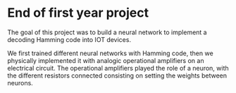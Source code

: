 # End of first year project

The goal of this project was to build a neural network to implement a decoding Hamming code into IOT devices.

We first trained different neural networks with Hamming code, then we physically implemented it with analogic operational amplifiers on an electrical circuit. The operational amplifiers played the role of a neuron, with the different resistors connected consisting on setting the weights between neurons.

